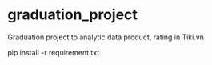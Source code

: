 # graduation_project
Graduation project to analytic data product, rating in Tiki.vn

pip install -r requirement.txt
